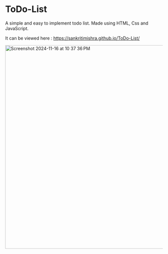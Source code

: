 # ToDo-List

A simple and easy to implement todo list. Made using HTML, Css and JavaScript. 

It can be viewed here : https://sankritimishra.github.io/ToDo-List/


<img width="650" alt="Screenshot 2024-11-16 at 10 37 36 PM" src="https://github.com/user-attachments/assets/7886fad6-0a1f-4bd8-a7a4-2979e3608727">
